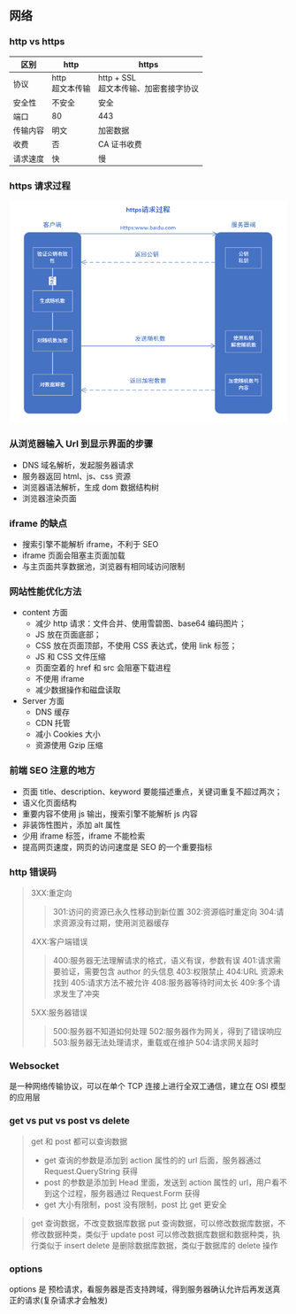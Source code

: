 <!--
 * @Author: your name
 * @Date: 2020-03-04 14:57:32
 * @LastEditTime: 2021-07-17 14:31:08
 * @LastEditors: Please set LastEditors
 * @Description: In User Settings Edit
 * @FilePath: \vue-note\网络\http.md
 -->

## 网络

### http vs https

| 区别     | http                | https                                     |
| -------- | ------------------- | ----------------------------------------- |
| 协议     | http<br/>超文本传输 | http + SSL<br/>超文本传输、加密套接字协议 |
| 安全性   | 不安全              | 安全                                      |
| 端口     | 80                  | 443                                       |
| 传输内容 | 明文                | 加密数据                                  |
| 收费     | 否                  | CA 证书收费                               |
| 请求速度 | 快                  | 慢                                        |

### https 请求过程

![https](./../img/https.png)

### 从浏览器输入 Url 到显示界面的步骤

- DNS 域名解析，发起服务器请求
- 服务器返回 html、js、css 资源
- 浏览器语法解析，生成 dom 数据结构树
- 浏览器渲染页面

### iframe 的缺点

- 搜索引擎不能解析 iframe，不利于 SEO
- iframe 页面会阻塞主页面加载
- 与主页面共享数据池，浏览器有相同域访问限制

### 网站性能优化方法

- content 方面
  - 减少 http 请求：文件合并、使用雪碧图、base64 编码图片；
  - JS 放在页面底部；
  - CSS 放在页面顶部，不使用 CSS 表达式，使用 link 标签；
  - JS 和 CSS 文件压缩
  - 页面空着的 href 和 src 会阻塞下载进程
  - 不使用 iframe
  - 减少数据操作和磁盘读取
- Server 方面
  - DNS 缓存
  - CDN 托管
  - 减小 Cookies 大小
  - 资源使用 Gzip 压缩

### 前端 SEO 注意的地方

- 页面 title、description、keyword 要能描述重点，关键词重复不超过两次；
- 语义化页面结构
- 重要内容不使用 js 输出，搜索引擎不能解析 js 内容
- 非装饰性图片，添加 alt 属性
- 少用 iframe 标签，iframe 不能检索
- 提高网页速度，网页的访问速度是 SEO 的一个重要指标

### http 错误码

> 3XX:重定向
>
> > 301:访问的资源已永久性移动到新位置
> > 302:资源临时重定向
> > 304:请求资源没有过期，使用浏览器缓存
>
> 4XX:客户端错误
>
> > 400:服务器无法理解请求的格式，语义有误，参数有误
> > 401:请求需要验证，需要包含 author 的头信息
> > 403:权限禁止
> > 404:URL 资源未找到
> > 405:请求方法不被允许
> > 408:服务器等待时间太长
> > 409:多个请求发生了冲突
>
> 5XX:服务器错误
>
> > 500:服务器不知道如何处理
> > 502:服务器作为网关，得到了错误响应
> > 503:服务器无法处理请求，重载或在维护
> > 504:请求网关超时

### Websocket

是一种网络传输协议，可以在单个 TCP 连接上进行全双工通信，建立在 OSI 模型的应用层

### get vs put vs post vs delete

> get 和 post 都可以查询数据
>
> - get 查询的参数是添加到 action 属性的的 url 后面，服务器通过 Request.QueryString 获得
> - post 的参数是添加到 Head 里面，发送到 action 属性的 url，用户看不到这个过程，服务器通过 Request.Form 获得
> - get 大小有限制，post 没有限制，post 比 get 更安全

> get 查询数据，不改变数据库数据
> put 查询数据，可以修改数据库数据，不修改数据种类，类似于 update
> post 可以修改数据库数据和数据种类，执行类似于 insert
> delete 是删除数据库数据，类似于数据库的 delete 操作

### options

options 是 预检请求，看服务器是否支持跨域，得到服务器确认允许后再发送真正的请求(复杂请求才会触发)
